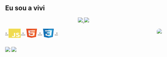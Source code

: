 ## Eu sou a vivi
<div align="center">
  <a href="https://github.com/SousVitoria">
  <img height="160em" src="https://github-readme-stats.vercel.app/api?username=SousVitoria&show_icons=true&theme=dracula&include_all_commits=true&count_private=true"/>
  <img height="160em" src="https://github-readme-stats.vercel.app/api/top-langs/?username=SousVitoria&layout=compact&langs_count=7&theme=dracula"/>
</div>
<div style="display: inline_block"><br>
  - <img align="center" height="30" width="40" src="https://raw.githubusercontent.com/devicons/devicon/master/icons/javascript/javascript-plain.svg">
  - <img align="center" height="30" width="40" src="https://raw.githubusercontent.com/devicons/devicon/master/icons/html5/html5-original.svg">
  - <img align="center" height="30" width="40" src="https://raw.githubusercontent.com/devicons/devicon/master/icons/css3/css3-original.svg">
  - <img align="right" height="150" style="border-radius:50px;" src="https://instagram.ffor27-1.fna.fbcdn.net/v/t51.2885-19/267129839_466055574896411_7922758740043438565_n.jpg?stp=dst-jpg_s150x150&_nc_ht=instagram.ffor27-1.fna.fbcdn.net&_nc_cat=111&_nc_ohc=zgbA8TfrmvkAX9ORwUV&edm=AOQ1c0wBAAAA&ccb=7-5&oh=00_AT_XP_1SAPZqAYUDCJs_jY809q6H4BR-I4SQ44M0XwLybQ&oe=62FC5B37&_nc_sid=8fd12b">
</div>
  
  ##
 
<div> 
  <a href="https://instagram.com/_vitoriakkkkj" target="_blank"><img src="https://img.shields.io/badge/-Instagram-%23E4405F?style=for-the-badge&logo=instagram&logoColor=white" target="_blank"></a>
  <a href = "mailto:vitorianascimentosousa20@gmail.com"><img src="https://img.shields.io/badge/-Gmail-%23333?style=for-the-badge&logo=gmail&logoColor=white" target="_blank"></a>
 
</div>
